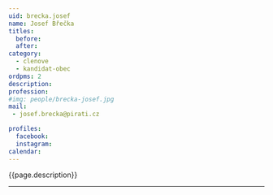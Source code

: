 ```yaml
---
uid: brecka.josef
name: Josef Břečka
titles:
  before: 
  after:
category:
  - clenove
  - kandidat-obec 
ordpms: 2
description: 
profession: 
#img: people/brecka-josef.jpg
mail:
 - josef.brecka@pirati.cz

profiles:
  facebook: 
  instagram: 
calendar: 
---
```


{{page.description}}



---
